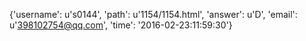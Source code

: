 {'username': u's0144', 'path': u'1154/1154.html', 'answer': u'D', 'email': u'398102754@qq.com', 'time': '2016-02-23:11:59:30'}